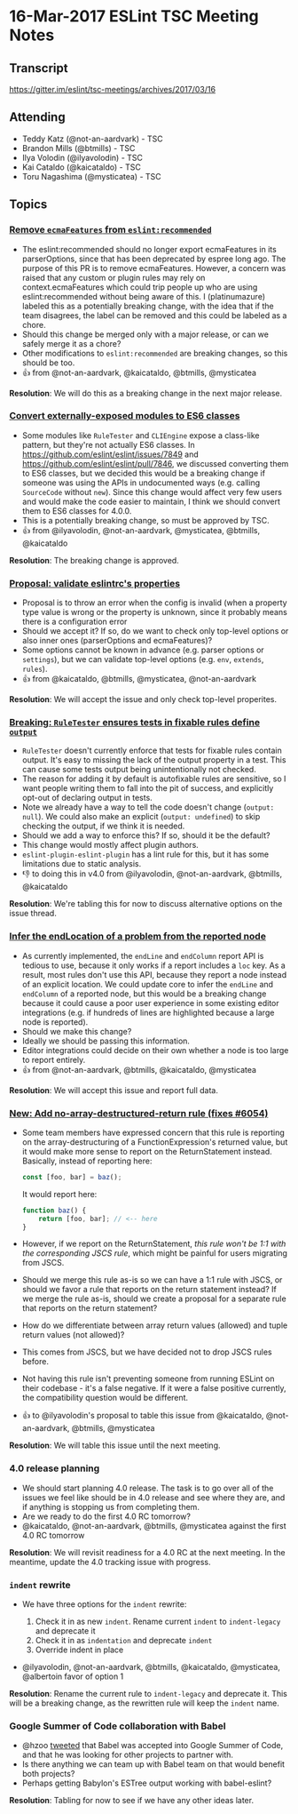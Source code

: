 # 16-Mar-2017 ESLint TSC Meeting Notes

## Transcript

https://gitter.im/eslint/tsc-meetings/archives/2017/03/16

## Attending

* Teddy Katz (@not-an-aardvark) - TSC
* Brandon Mills (@btmills) - TSC
* Ilya Volodin (@ilyavolodin) - TSC
* Kai Cataldo (@kaicataldo) - TSC
* Toru Nagashima (@mysticatea) - TSC

## Topics

### [Remove `ecmaFeatures` from `eslint:recommended`](https://github.com/eslint/eslint/pull/8239)

* The eslint:recommended should no longer export ecmaFeatures in its parserOptions, since that has been deprecated by espree long ago. The purpose of this PR is to remove ecmaFeatures. However, a concern was raised that any custom or plugin rules may rely on context.ecmaFeatures which could trip people up who are using eslint:recommended without being aware of this. I (platinumazure) labeled this as a potentially breaking change, with the idea that if the team disagrees, the label can be removed and this could be labeled as a chore.
* Should this change be merged only with a major release, or can we safely merge it as a chore?
* Other modifications to `eslint:recommended` are breaking changes, so this should be too.
* :+1: from @not-an-aardvark, @kaicataldo, @btmills, @mysticatea

**Resolution**: We will do this as a breaking change in the next major release.

### [Convert externally-exposed modules to ES6 classes](https://github.com/eslint/eslint/issues/8231)

* Some modules like `RuleTester` and `CLIEngine` expose a class-like pattern, but they're not actually ES6 classes. In https://github.com/eslint/eslint/issues/7849 and https://github.com/eslint/eslint/pull/7846, we discussed converting them to ES6 classes, but we decided this would be a breaking change if someone was using the APIs in undocumented ways (e.g. calling `SourceCode` without `new`). Since this change would affect very few users and would make the code easier to maintain, I think we should convert them to ES6 classes for 4.0.0.
* This is a potentially breaking change, so must be approved by TSC.
* :+1: from @ilyavolodin, @not-an-aardvark, @mysticatea, @btmills, @kaicataldo

**Resolution**: The breaking change is approved.

### [Proposal: validate eslintrc's properties](https://github.com/eslint/eslint/issues/8213)

* Proposal is to throw an error when the config is invalid (when a property type value is wrong or the property is unknown, since it probably means there is a configuration error
* Should we accept it? If so, do we want to check only top-level options or also inner ones (parserOptions and ecmaFeatures)?
* Some options cannot be known in advance (e.g. parser options or `settings`), but we can validate top-level options (e.g. `env`, `extends`, `rules`).
* :+1: from @kaicataldo, @btmills, @mysticatea, @not-an-aardvark

**Resolution**: We will accept the issue and only check top-level properites.

### [Breaking: `RuleTester` ensures tests in fixable rules define `output`](https://github.com/eslint/eslint/pull/8204)

* `RuleTester` doesn't currently enforce that tests for fixable rules contain output. It's easy to missing the lack of the output property in a test. This can cause some tests output being unintentionally not checked.
* The reason for adding it by default is autofixable rules are sensitive, so I want people writing them to fall into the pit of success, and explicitly opt-out of declaring output in tests.
* Note we already have a way to tell the code doesn't change (`output: null`). We could also make an explicit (`output: undefined`) to skip checking the output, if we think it is needed.
* Should we add a way to enforce this? If so, should it be the default?
* This change would mostly affect plugin authors.
* `eslint-plugin-eslint-plugin` has a lint rule for this, but it has some limitations due to static analysis.
* :-1: to doing this in v4.0 from @ilyavolodin, @not-an-aardvark, @btmills, @kaicataldo

**Resolution**: We're tabling this for now to discuss alternative options on the issue thread.

### [Infer the endLocation of a problem from the reported node](https://github.com/eslint/eslint/issues/8004)

* As currently implemented, the `endLine` and `endColumn` report API is tedious to use, because it only works if a report includes a `loc` key. As a result, most rules don't use this API, because they report a node instead of an explicit location. We could update core to infer the `endLine` and `endColumn` of a reported node, but this would be a breaking change because it could cause a poor user experience in some existing editor integrations (e.g. if hundreds of lines are highlighted because a large node is reported).
* Should we make this change?
* Ideally we should be passing this information.
* Editor integrations could decide on their own whether a node is too large to report entirely.
* :+1: from @not-an-aardvark, @btmills, @kaicataldo, @mysticatea

**Resolution**: We will accept this issue and report full data.

### [New: Add no-array-destructured-return rule (fixes #6054)](https://github.com/eslint/eslint/pull/7989)

* Some team members have expressed concern that this rule is reporting on the array-destructuring of a FunctionExpression's returned value, but it would make more sense to report on the ReturnStatement instead. Basically, instead of reporting here:

	```js
	const [foo, bar] = baz();
	```

	It would report here:

	```js
	function baz() {
	    return [foo, bar]; // <-- here
	}
	```

* However, if we report on the ReturnStatement, _this rule won't be 1:1 with the corresponding JSCS rule_, which might be painful for users migrating from JSCS.
* Should we merge this rule as-is so we can have a 1:1 rule with JSCS, or should we favor a rule that reports on the return statement instead? If we merge the rule as-is, should we create a proposal for a separate rule that reports on the return statement?
* How do we differentiate between array return values (allowed) and tuple return values (not allowed)?
* This comes from JSCS, but we have decided not to drop JSCS rules before.
* Not having this rule isn't preventing someone from running ESLint on their codebase - it's a false negative. If it were a false positive currently, the compatibility question would be different.
* :+1: to @ilyavolodin's proposal to table this issue from @kaicataldo, @not-an-aardvark, @btmills, @mysticatea

**Resolution**: We will table this issue until the next meeting.

### 4.0 release planning

* We should start planning 4.0 release. The task is to go over all of the issues we feel like should be in 4.0 release and see where they are, and if anything is stopping us from completing them.
* Are we ready to do the first 4.0 RC tomorrow?
* @kaicataldo, @not-an-aardvark, @btmills, @mysticatea against the first 4.0 RC tomorrow

**Resolution**: We will revisit readiness for a 4.0 RC at the next meeting. In the meantime, update the 4.0 tracking issue with progress.

### `indent` rewrite

* We have three options for the `indent` rewrite:

	1. Check it in as new `indent`. Rename current `indent` to `indent-legacy` and deprecate it
	2. Check it in as `indentation` and deprecate `indent`
	3. Override indent in place

* @ilyavolodin, @not-an-aardvark, @btmills, @kaicataldo, @mysticatea, @albertoin favor of option 1

**Resolution**: Rename the current rule to `indent-legacy` and deprecate it. This will be a breaking change, as the rewritten rule will keep the `indent` name.

### Google Summer of Code collaboration with Babel

* @hzoo [tweeted](https://twitter.com/left_pad/status/836684105756573698) that Babel was accepted into Google Summer of Code, and that he was looking for other projects to partner with.
* Is there anything we can team up with Babel team on that would benefit both projects?
* Perhaps getting Babylon's ESTree output working with babel-eslint?

**Resolution**: Tabling for now to see if we have any other ideas later.

